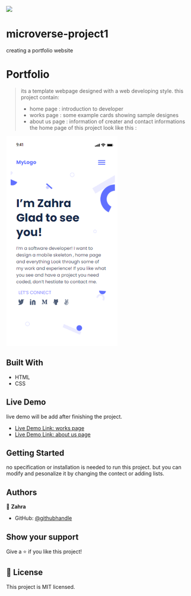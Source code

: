 ![](https://img.shields.io/badge/Microverse-blueviolet)

# microverse-project1
creating a portfolio website
 
# Portfolio

> its a template webpage designed with a web developing style. 
> this project contain:
> - home page : introduction to developer
> - works page : some example cards showing sample designes
> - about us page : information of creater and contact informations
> the home page of this project look like this :

![screenshot](images\screenshot.png)

## Built With

- HTML
- CSS

## Live Demo
live demo will be add after finishing the project.
- [Live Demo Link: works page](https://rawcdn.githack.com/ZahraArshia/microverse-project1/79e1928e4f5921c693c1180bca1d5c1c0f3c0369/works.html)
- [Live Demo Link: about us page](https://rawcdn.githack.com/ZahraArshia/microverse-project1/79e1928e4f5921c693c1180bca1d5c1c0f3c0369/about.html)

## Getting Started
no specification or installation is needed to run this project. but you can modify and pesonalize it by changing the contect or adding lists.

## Authors

👤 **Zahra**

- GitHub: [@githubhandle](https://github.com/ZahraArshia)

## Show your support

Give a ⭐️ if you like this project!

## 📝 License

This project is MIT licensed.
